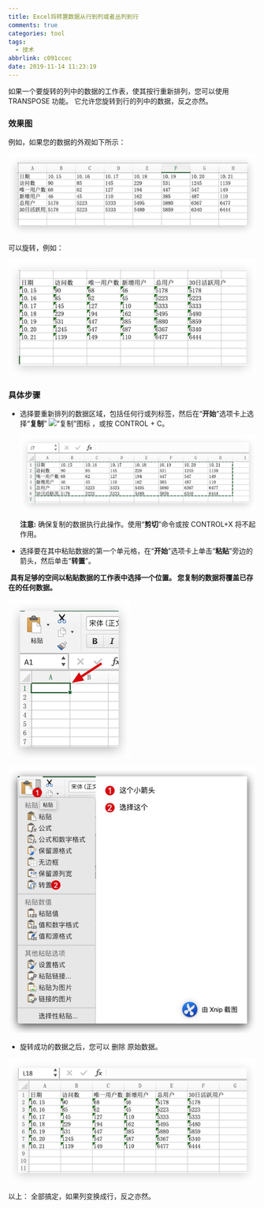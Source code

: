```yaml
---
title: Excel将转置数据从行到列或者丛列到行
comments: true
categories: tool
tags:
  - 技术
abbrlink: c091ccec
date: 2019-11-14 11:23:19
---
```


如果一个要旋转的列中的数据的工作表，使其按行重新排列，您可以使用 TRANSPOSE 功能。 它允许您旋转到行的列中的数据，反之亦然。
<!--more-->

### 效果图

例如，如果您的数据的外观如下所示：

![image-20191114112538779](Excel将转置数据从行到列或者丛列到行/image-20191114112538779.png)

可以旋转，例如：

![image-20191114112654560](Excel将转置数据从行到列或者丛列到行/image-20191114112654560.png)

### 具体步骤

- 选择要重新排列的数据区域，包括任何行或列标签，然后在“**开始**”选项卡上选择“**复制**” ![“复制”图标](https://support.content.office.net/zh-cn/media/83f4cfb4-8102-46be-bb3e-a4e238153415.png) ，或按 CONTROL + C。

  ![image-20191114112817983](Excel将转置数据从行到列或者丛列到行/image-20191114112817983.png)

  **注意:** 确保复制的数据执行此操作。使用“**剪切**”命令或按 CONTROL+X 将不起作用。

- 选择要在其中粘贴数据的第一个单元格，在“**开始**”选项卡上单击“**粘贴**”旁边的箭头，然后单击“**转置**”。

​     **具有足够的空间以粘贴数据的工作表中选择一个位置。 您复制的数据将覆盖已存在的任何数据。**

![image-20191114113051200](Excel将转置数据从行到列或者丛列到行/image-20191114113051200-3702252.png)

![image-20191114112955509](Excel将转置数据从行到列或者丛列到行/image-20191114112955509.png)

- 旋转成功的数据之后，您可以 删除 原始数据。

![image-20191114113124585](Excel将转置数据从行到列或者丛列到行/image-20191114113124585.png)

以上： 全部搞定，如果列变换成行，反之亦然。